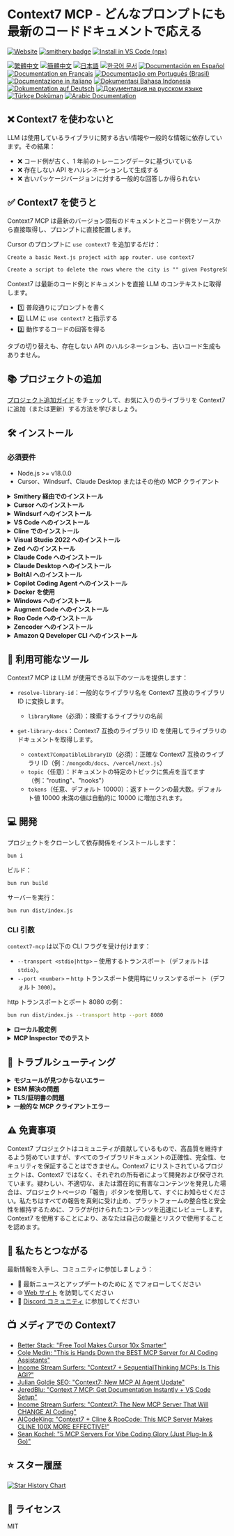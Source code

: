 # Context7 MCP - どんなプロンプトにも最新のコードドキュメントで応える

[![Website](https://img.shields.io/badge/Website-context7.com-blue)](https://context7.com) [![smithery badge](https://smithery.ai/badge/@upstash/context7-mcp)](https://smithery.ai/server/@upstash/context7-mcp) [<img alt="Install in VS Code (npx)" src="https://img.shields.io/badge/VS_Code-VS_Code?style=flat-square&label=Install%20Context7%20MCP&color=0098FF">](https://insiders.vscode.dev/redirect?url=vscode%3Amcp%2Finstall%3F%7B%22name%22%3A%22context7%22%2C%22command%22%3A%22npx%22%2C%22args%22%3A%5B%22-y%22%2C%22%40upstash%2Fcontext7-mcp%40latest%22%5D%7D)

[![繁體中文](https://img.shields.io/badge/docs-繁體中文-yellow)](./README.zh-TW.md) [![簡體中文](https://img.shields.io/badge/docs-簡體中文-yellow)](./README.zh-CN.md) [![日本語](https://img.shields.io/badge/docs-日本語-b7003a)](./README.ja.md) [![한국어 문서](https://img.shields.io/badge/docs-한국어-green)](./README.ko.md) [![Documentación en Español](https://img.shields.io/badge/docs-Español-orange)](./README.es.md) [![Documentation en Français](https://img.shields.io/badge/docs-Français-blue)](./README.fr.md) [![Documentação em Português (Brasil)](<https://img.shields.io/badge/docs-Português%20(Brasil)-purple>)](./README.pt-BR.md) [![Documentazione in italiano](https://img.shields.io/badge/docs-Italian-red)](./README.it.md) [![Dokumentasi Bahasa Indonesia](https://img.shields.io/badge/docs-Bahasa%20Indonesia-pink)](./README.id-ID.md) [![Dokumentation auf Deutsch](https://img.shields.io/badge/docs-Deutsch-darkgreen)](./README.de.md) [![Документация на русском языке](https://img.shields.io/badge/docs-Русский-darkblue)](./README.ru.md) [![Türkçe Doküman](https://img.shields.io/badge/docs-Türkçe-blue)](./README.tr.md) [![Arabic Documentation](https://img.shields.io/badge/docs-Arabic-white)](./README.ar.md)

## ❌ Context7 を使わないと

LLM は使用しているライブラリに関する古い情報や一般的な情報に依存しています。その結果：

- ❌ コード例が古く、1 年前のトレーニングデータに基づいている
- ❌ 存在しない API をハルシネーションして生成する
- ❌ 古いパッケージバージョンに対する一般的な回答しか得られない

## ✅ Context7 を使うと

Context7 MCP は最新のバージョン固有のドキュメントとコード例をソースから直接取得し、プロンプトに直接配置します。

Cursor のプロンプトに `use context7` を追加するだけ：

```txt
Create a basic Next.js project with app router. use context7
```

```txt
Create a script to delete the rows where the city is "" given PostgreSQL credentials. use context7
```

Context7 は最新のコード例とドキュメントを直接 LLM のコンテキストに取得します。

- 1️⃣ 普段通りにプロンプトを書く
- 2️⃣ LLM に `use context7` と指示する
- 3️⃣ 動作するコードの回答を得る

タブの切り替えも、存在しない API のハルシネーションも、古いコード生成もありません。

## 📚 プロジェクトの追加

[プロジェクト追加ガイド](./adding-projects.md) をチェックして、お気に入りのライブラリを Context7 に追加（または更新）する方法を学びましょう。

## 🛠️ インストール

### 必須要件

- Node.js >= v18.0.0
- Cursor、Windsurf、Claude Desktop またはその他の MCP クライアント

<details>
<summary><b>Smithery 経由でのインストール</b></summary>

[Smithery](https://smithery.ai/server/@upstash/context7-mcp) 経由で任意のクライアントに Context7 MCP サーバーを自動的にインストールするには：

```bash
npx -y @smithery/cli@latest install @upstash/context7-mcp --client <CLIENT_NAME> --key <YOUR_SMITHERY_KEY>
```

Smithery キーは [Smithery.ai Web ページ](https://smithery.ai/server/@upstash/context7-mcp) で確認できます。

</details>

<details>
<summary><b>Cursor へのインストール</b></summary>

`Settings` -> `Cursor Settings` -> `MCP` -> `Add new global MCP server` に移動します

以下の設定を Cursor の `~/.cursor/mcp.json` ファイルに貼り付けることが推奨されます。プロジェクトフォルダに `.cursor/mcp.json` を作成することで、特定のプロジェクトにインストールすることもできます。詳細は [Cursor MCP ドキュメント](https://docs.cursor.com/context/model-context-protocol) を参照してください。

> Cursor 1.0 以降、下のインストールボタンをクリックすることで、ワンクリックで即座にインストールできます。

#### Cursor リモートサーバー接続

[![Install MCP Server](https://cursor.com/deeplink/mcp-install-dark.svg)](https://cursor.com/install-mcp?name=context7&config=eyJ1cmwiOiJodHRwczovL21jcC5jb250ZXh0Ny5jb20vbWNwIn0%3D)

```json
{
  "mcpServers": {
    "context7": {
      "url": "https://mcp.context7.com/mcp"
    }
  }
}
```

#### Cursor ローカルサーバー接続

[![Install MCP Server](https://cursor.com/deeplink/mcp-install-dark.svg)](https://cursor.com/install-mcp?name=context7&config=eyJjb21tYW5kIjoibnB4IC15IEB1cHN0YXNoL2NvbnRleHQ3LW1jcCJ9)

```json
{
  "mcpServers": {
    "context7": {
      "command": "npx",
      "args": ["-y", "@upstash/context7-mcp"]
    }
  }
}
```

<details>
<summary>代替方法：Bun を使用</summary>

[![Install MCP Server](https://cursor.com/deeplink/mcp-install-dark.svg)](https://cursor.com/install-mcp?name=context7&config=eyJjb21tYW5kIjoiYnVueCAteSBAdXBzdGFzaC9jb250ZXh0Ny1tY3AifQ%3D%3D)

```json
{
  "mcpServers": {
    "context7": {
      "command": "bunx",
      "args": ["-y", "@upstash/context7-mcp"]
    }
  }
}
```

</details>

<details>
<summary>代替方法：Deno を使用</summary>

[![Install MCP Server](https://cursor.com/deeplink/mcp-install-dark.svg)](https://cursor.com/install-mcp?name=context7&config=eyJjb21tYW5kIjoiZGVubyBydW4gLS1hbGxvdy1lbnYgLS1hbGxvdy1uZXQgbnBtOkB1cHN0YXNoL2NvbnRleHQ3LW1jcCJ9)

```json
{
  "mcpServers": {
    "context7": {
      "command": "deno",
      "args": [
        "run",
        "--allow-env=NO_DEPRECATION,TRACE_DEPRECATION",
        "--allow-net",
        "npm:@upstash/context7-mcp"
      ]
    }
  }
}
```

</details>

</details>

<details>
<summary><b>Windsurf へのインストール</b></summary>

これを Windsurf MCP 設定ファイルに追加します。詳細は [Windsurf MCP ドキュメント](https://docs.windsurf.com/windsurf/mcp) を参照してください。

#### Windsurf リモートサーバー接続

```json
{
  "mcpServers": {
    "context7": {
      "serverUrl": "https://mcp.context7.com/mcp"
    }
  }
}
```

#### Windsurf ローカルサーバー接続

```json
{
  "mcpServers": {
    "context7": {
      "command": "npx",
      "args": ["-y", "@upstash/context7-mcp"]
    }
  }
}
```

</details>

<details>
<summary><b>VS Code へのインストール</b></summary>

[<img alt="Install in VS Code (npx)" src="https://img.shields.io/badge/VS_Code-VS_Code?style=flat-square&label=Install%20Context7%20MCP&color=0098FF">](https://insiders.vscode.dev/redirect?url=vscode%3Amcp%2Finstall%3F%7B%22name%22%3A%22context7%22%2C%22command%22%3A%22npx%22%2C%22args%22%3A%5B%22-y%22%2C%22%40upstash%2Fcontext7-mcp%40latest%22%5D%7D)
[<img alt="Install in VS Code Insiders (npx)" src="https://img.shields.io/badge/VS_Code_Insiders-VS_Code_Insiders?style=flat-square&label=Install%20Context7%20MCP&color=24bfa5">](https://insiders.vscode.dev/redirect?url=vscode-insiders%3Amcp%2Finstall%3F%7B%22name%22%3A%22context7%22%2C%22command%22%3A%22npx%22%2C%22args%22%3A%5B%22-y%22%2C%22%40upstash%2Fcontext7-mcp%40latest%22%5D%7D)

これを VS Code MCP 設定ファイルに追加します。詳細は [VS Code MCP ドキュメント](https://code.visualstudio.com/docs/copilot/chat/mcp-servers) を参照してください。

#### VS Code リモートサーバー接続

```json
"mcp": {
  "servers": {
    "context7": {
      "type": "http",
      "url": "https://mcp.context7.com/mcp"
    }
  }
}
```

#### VS Code ローカルサーバー接続

```json
"mcp": {
  "servers": {
    "context7": {
      "type": "stdio",
      "command": "npx",
      "args": ["-y", "@upstash/context7-mcp"]
    }
  }
}
```

</details>

<details>
<summary>
<b>Cline でのインストール</b>
</summary>

1. **Cline** を開きます。
2. メニューアイコン (☰) をクリックし、**MCP サーバー**セクションに移動します。
3. **リモートサーバー** タブを選択します。
4. **設定を編集** ボタンをクリックします。
5. context7 に関連する設定を `mcpServers` に追加します：

```json
{
  "mcpServers": {
    "context7": {
      "url": "https://mcp.context7.com/mcp",
      "type": "streamableHttp",
      "headers": {
        "Authorization": "Bearer YOUR_API_KEY"
      }
    }
  }
}
```

</details>
<details>
<summary><b>Visual Studio 2022 へのインストール</b></summary>

[Visual Studio MCP サーバードキュメント](https://learn.microsoft.com/visualstudio/ide/mcp-servers?view=vs-2022) に従って、Visual Studio 2022 で Context7 MCP を設定できます。

これを Visual Studio MCP 設定ファイルに追加します（詳細は [Visual Studio ドキュメント](https://learn.microsoft.com/visualstudio/ide/mcp-servers?view=vs-2022) を参照）：

```json
{
  "mcp": {
    "servers": {
      "context7": {
        "type": "http",
        "url": "https://mcp.context7.com/mcp"
      }
    }
  }
}
```

または、ローカルサーバーの場合：

```json
{
  "mcp": {
    "servers": {
      "context7": {
        "type": "stdio",
        "command": "npx",
        "args": ["-y", "@upstash/context7-mcp"]
      }
    }
  }
}
```

詳細情報とトラブルシューティングについては、[Visual Studio MCP サーバードキュメント](https://learn.microsoft.com/visualstudio/ide/mcp-servers?view=vs-2022) を参照してください。

</details>

<details>
<summary><b>Zed へのインストール</b></summary>

[Zed Extensions](https://zed.dev/extensions?query=Context7) 経由でインストールできるか、Zed の `settings.json` にこれを追加できます。詳細は [Zed Context Server ドキュメント](https://zed.dev/docs/assistant/context-servers) を参照してください。

```json
{
  "context_servers": {
    "Context7": {
      "command": {
        "path": "npx",
        "args": ["-y", "@upstash/context7-mcp"]
      },
      "settings": {}
    }
  }
}
```

</details>

<details>
<summary><b>Claude Code へのインストール</b></summary>

このコマンドを実行します。詳細は [Claude Code MCP ドキュメント](https://docs.anthropic.com/ja/docs/claude-code/mcp) を参照してください。

#### Claude Code リモートサーバー接続

```sh
claude mcp add --transport http context7 https://mcp.context7.com/mcp
```

#### Claude Code ローカルサーバー接続

```sh
claude mcp add context7 -- npx -y @upstash/context7-mcp
```

</details>

<details>
<summary><b>Claude Desktop へのインストール</b></summary>

これを Claude Desktop の `claude_desktop_config.json` ファイルに追加します。詳細は [Claude Desktop MCP ドキュメント](https://modelcontextprotocol.io/quickstart/user) を参照してください。

```json
{
  "mcpServers": {
    "Context7": {
      "command": "npx",
      "args": ["-y", "@upstash/context7-mcp"]
    }
  }
}
```

</details>

<details>
<summary><b>BoltAI へのインストール</b></summary>

アプリの "Settings" ページを開き、"Plugins" に移動し、以下の JSON を入力します：

```json
{
  "mcpServers": {
    "context7": {
      "command": "npx",
      "args": ["-y", "@upstash/context7-mcp"]
    }
  }
}
```

保存後、チャットで `get-library-docs` の後に Context7 ドキュメント ID を入力します（例：`get-library-docs /nuxt/ui`）。詳細情報は [BoltAI ドキュメンテーションサイト](https://docs.boltai.com/docs/plugins/mcp-servers) で利用可能です。iOS 版 BoltAI については、[このガイドを参照してください](https://docs.boltai.com/docs/boltai-mobile/mcp-servers)。

</details>

<details>
<summary><b>Copilot Coding Agent へのインストール</b></summary>

以下の設定を Copilot Coding Agent の `mcp` セクション（Repository->Settings->Copilot->Coding agent->MCP configuration）に追加してください：

```json
{
  "mcpServers": {
    "context7": {
      "type": "http",
      "url": "https://mcp.context7.com/mcp",
      "tools": ["get-library-docs", "resolve-library-id"]
    }
  }
}
```

詳細は [公式 GitHub ドキュメント](https://docs.github.com/en/enterprise-cloud@latest/copilot/how-tos/agents/copilot-coding-agent/extending-copilot-coding-agent-with-mcp) をご覧ください。

</details>

<details>
<summary><b>Docker を使用</b></summary>

MCP サーバーを Docker コンテナで実行したい場合：

1. **Docker イメージのビルド：**

   まず、プロジェクトルート（または希望の場所）に `Dockerfile` を作成します：

   <details>
   <summary>Dockerfile の内容を表示</summary>

   ```Dockerfile
   FROM node:18-alpine

   WORKDIR /app

   # 最新バージョンをグローバルにインストール
   RUN npm install -g @upstash/context7-mcp

   # 必要に応じてデフォルトポートを公開（任意、MCP クライアントの相互作用に依存）
   # EXPOSE 3000

   # サーバーを実行するデフォルトコマンド
   CMD ["context7-mcp"]
   ```

   </details>

   次に、タグ（例：`context7-mcp`）を使用してイメージをビルドします。**Docker Desktop（または Docker デーモン）が実行中であることを確認してください。** `Dockerfile` を保存した同じディレクトリで次のコマンドを実行します：

   ```bash
   docker build -t context7-mcp .
   ```

2. **MCP クライアントの設定：**

   MCP クライアントの設定を更新して Docker コマンドを使用するようにします。

   _cline_mcp_settings.json の例：_

   ```json
   {
     "mcpServers": {
       "Сontext7": {
         "autoApprove": [],
         "disabled": false,
         "timeout": 60,
         "command": "docker",
         "args": ["run", "-i", "--rm", "context7-mcp"],
         "transportType": "stdio"
       }
     }
   }
   ```

   _注：これは設定例です。この README の前半で MCP クライアント（Cursor、VS Code など）の具体的な例を参照して、構造（例：`mcpServers` 対 `servers`）を適応させてください。また、`args` 内のイメージ名が `docker build` コマンドで使用したタグと一致していることを確認してください。_

</details>

<details>
<summary><b>Windows へのインストール</b></summary>

Windows での設定は Linux や macOS と比べて少し異なります（_例では `Cline` を使用_）。同じ原則が他のエディタにも適用されます。`command` と `args` の設定を参照してください。

```json
{
  "mcpServers": {
    "github.com/upstash/context7-mcp": {
      "command": "cmd",
      "args": ["/c", "npx", "-y", "@upstash/context7-mcp@latest"],
      "disabled": false,
      "autoApprove": []
    }
  }
}
```

</details>

<details>
<summary><b>Augment Code へのインストール</b></summary>

Augment Code で Context7 MCP を設定するには、グラフィカルインターフェースまたは手動設定のいずれかを使用できます。

### **A. Augment Code UI を使用する場合**

1. ハンバーガーメニューをクリックします。
2. **Settings** を選択します。
3. **Tools** セクションに移動します。
4. **+ Add MCP** ボタンをクリックします。
5. 以下のコマンドを入力します：

   ```
   npx -y @upstash/context7-mcp@latest
   ```

6. MCP に **Context7** と名前を付けます。
7. **Add** ボタンをクリックします。

MCP サーバーが追加されたら、Augment Code 内で Context7 の最新コードドキュメンテーション機能を直接使用できます。

---

### **B. 手動設定**

1. Cmd/Ctrl Shift P を押すか、Augment パネルのハンバーガーメニューに移動します
2. Edit Settings を選択します
3. Advanced の下で、Edit in settings.json をクリックします
4. `augment.advanced` オブジェクト内の `mcpServers` 配列にサーバー設定を追加します

"augment.advanced": {
"mcpServers": [
{
"name": "context7",
"command": "npx",
"args": ["-y", "@upstash/context7-mcp"]
}
]
}

MCP サーバーが追加されたら、エディタを再起動します。エラーが発生した場合は、構文をチェックして、閉じ括弧やカンマが欠けていないことを確認してください。

</details>

<details>
<summary><b>Roo Code へのインストール</b></summary>

これを Roo Code MCP 設定ファイルに追加します。詳細は [Roo Code MCP ドキュメント](https://docs.roocode.com/features/mcp/using-mcp-in-roo) を参照してください。

#### Roo Code リモートサーバー接続

```json
{
  "mcpServers": {
    "context7": {
      "type": "streamable-http",
      "url": "https://mcp.context7.com/mcp"
    }
  }
}
```

#### Roo Code ローカルサーバー接続

```json
{
  "mcpServers": {
    "context7": {
      "command": "npx",
      "args": ["-y", "@upstash/context7-mcp"]
    }
  }
}
```

</details>

<details>
<summary><b>Zencoder へのインストール</b></summary>

Zencoder で Context7 MCP を設定するには、以下の手順に従います：

1. Zencoder メニュー (...) に移動します
2. ドロップダウンメニューから Agent tools を選択します
3. Add custom MCP をクリックします
4. 以下から名前とサーバー設定を追加し、Install ボタンを必ず押してください

```json
{
  "command": "npx",
  "args": ["-y", "@upstash/context7-mcp@latest"]
}
```

MCP サーバーが追加されたら、簡単に使用を続けることができます。

</details>

<details>
<summary><b>Amazon Q Developer CLI へのインストール</b></summary>

これを Amazon Q Developer CLI 設定ファイルに追加します。詳細は [Amazon Q Developer CLI ドキュメント](https://docs.aws.amazon.com/amazonq/latest/qdeveloper-ug/command-line-mcp-configuration.html) を参照してください。

```json
{
  "mcpServers": {
    "context7": {
      "command": "npx",
      "args": ["-y", "@upstash/context7-mcp@latest"]
    }
  }
}
```

</details>

## 🔨 利用可能なツール

Context7 MCP は LLM が使用できる以下のツールを提供します：

- `resolve-library-id`：一般的なライブラリ名を Context7 互換のライブラリ ID に変換します。
  - `libraryName`（必須）：検索するライブラリの名前

- `get-library-docs`：Context7 互換のライブラリ ID を使用してライブラリのドキュメントを取得します。
  - `context7CompatibleLibraryID`（必須）：正確な Context7 互換のライブラリ ID（例：`/mongodb/docs`、`/vercel/next.js`）
  - `topic`（任意）：ドキュメントの特定のトピックに焦点を当てます（例："routing"、"hooks"）
  - `tokens`（任意、デフォルト 10000）：返すトークンの最大数。デフォルト値 10000 未満の値は自動的に 10000 に増加されます。

## 💻 開発

プロジェクトをクローンして依存関係をインストールします：

```bash
bun i
```

ビルド：

```bash
bun run build
```

サーバーを実行：

```bash
bun run dist/index.js
```

### CLI 引数

`context7-mcp` は以下の CLI フラグを受け付けます：

- `--transport <stdio|http>` – 使用するトランスポート（デフォルトは `stdio`）。
- `--port <number>` – `http` トランスポート使用時にリッスンするポート（デフォルト `3000`）。

http トランスポートとポート 8080 の例：

```bash
bun run dist/index.js --transport http --port 8080
```

<details>
<summary><b>ローカル設定例</b></summary>

```json
{
  "mcpServers": {
    "context7": {
      "command": "npx",
      "args": ["tsx", "/path/to/folder/context7-mcp/src/index.ts"]
    }
  }
}
```

</details>

<details>
<summary><b>MCP Inspector でのテスト</b></summary>

```bash
npx -y @modelcontextprotocol/inspector npx @upstash/context7-mcp
```

</details>

## 🚨 トラブルシューティング

<details>
<summary><b>モジュールが見つからないエラー</b></summary>

`ERR_MODULE_NOT_FOUND` が発生した場合は、`npx` の代わりに `bunx` を使用してみてください：

```json
{
  "mcpServers": {
    "context7": {
      "command": "bunx",
      "args": ["-y", "@upstash/context7-mcp"]
    }
  }
}
```

これにより、`npx` がパッケージを正しくインストールまたは解決できない環境でのモジュール解決の問題が解決されることがあります。

</details>

<details>
<summary><b>ESM 解決の問題</b></summary>

`Error: Cannot find module 'uriTemplate.js'` のようなエラーの場合は、`--experimental-vm-modules` フラグを試してください：

```json
{
  "mcpServers": {
    "context7": {
      "command": "npx",
      "args": ["-y", "--node-options=--experimental-vm-modules", "@upstash/context7-mcp@1.0.6"]
    }
  }
}
```

</details>

<details>
<summary><b>TLS/証明書の問題</b></summary>

TLS 関連の問題を回避するには、`--experimental-fetch` フラグを使用します：

```json
{
  "mcpServers": {
    "context7": {
      "command": "npx",
      "args": ["-y", "--node-options=--experimental-fetch", "@upstash/context7-mcp"]
    }
  }
}
```

</details>

<details>
<summary><b>一般的な MCP クライアントエラー</b></summary>

1. パッケージ名に `@latest` を追加してみる
2. `npx` の代替として `bunx` を使用する
3. 別の代替方法として `deno` の使用を検討する
4. ネイティブ fetch サポートのために Node.js v18 以上を使用していることを確認する

</details>

## ⚠️ 免責事項

Context7 プロジェクトはコミュニティが貢献しているもので、高品質を維持するよう努めていますが、すべてのライブラリドキュメントの正確性、完全性、セキュリティを保証することはできません。Context7 にリストされているプロジェクトは、Context7 ではなく、それぞれの所有者によって開発および保守されています。疑わしい、不適切な、または潜在的に有害なコンテンツを発見した場合は、プロジェクトページの「報告」ボタンを使用して、すぐにお知らせください。私たちはすべての報告を真剣に受け止め、プラットフォームの整合性と安全性を維持するために、フラグが付けられたコンテンツを迅速にレビューします。Context7 を使用することにより、あなたは自己の裁量とリスクで使用することを認めます。

## 🤝 私たちとつながる

最新情報を入手し、コミュニティに参加しましょう：

- 📢 最新ニュースとアップデートのために [X](https://x.com/contextai) でフォローしてください
- 🌐 [Web サイト](https://context7.com) を訪問してください
- 💬 [Discord コミュニティ](https://upstash.com/discord) に参加してください

## 📺 メディアでの Context7

- [Better Stack: "Free Tool Makes Cursor 10x Smarter"](https://youtu.be/52FC3qObp9E)
- [Cole Medin: "This is Hands Down the BEST MCP Server for AI Coding Assistants"](https://www.youtube.com/watch?v=G7gK8H6u7Rs)
- [Income Stream Surfers: "Context7 + SequentialThinking MCPs: Is This AGI?"](https://www.youtube.com/watch?v=-ggvzyLpK6o)
- [Julian Goldie SEO: "Context7: New MCP AI Agent Update"](https://www.youtube.com/watch?v=CTZm6fBYisc)
- [JeredBlu: "Context 7 MCP: Get Documentation Instantly + VS Code Setup"](https://www.youtube.com/watch?v=-ls0D-rtET4)
- [Income Stream Surfers: "Context7: The New MCP Server That Will CHANGE AI Coding"](https://www.youtube.com/watch?v=PS-2Azb-C3M)
- [AICodeKing: "Context7 + Cline & RooCode: This MCP Server Makes CLINE 100X MORE EFFECTIVE!"](https://www.youtube.com/watch?v=qZfENAPMnyo)
- [Sean Kochel: "5 MCP Servers For Vibe Coding Glory (Just Plug-In & Go)"](https://www.youtube.com/watch?v=LqTQi8qexJM)

## ⭐ スター履歴

[![Star History Chart](https://api.star-history.com/svg?repos=upstash/context7&type=Date)](https://www.star-history.com/#upstash/context7&Date)

## 📄 ライセンス

MIT
